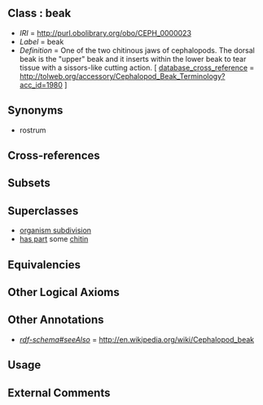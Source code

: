 
## Class : beak

 * *IRI* = http://purl.obolibrary.org/obo/CEPH_0000023
 * *Label* = beak
 * *Definition* = One of the two chitinous jaws of cephalopods. The dorsal beak is the &quot;upper&quot; beak and it inserts within the lower beak to tear tissue with a sissors-like cutting action. [ [database_cross_reference](../../ef/oboInOwl#hasDbXref.md) = http://tolweb.org/accessory/Cephalopod_Beak_Terminology?acc_id=1980 ]

## Synonyms

 * rostrum

## Cross-references


## Subsets


## Superclasses

 * [organism subdivision](../../UBERON/75/UBERON_0000475.md)
 * [has part](../../BFO/51/BFO_0000051.md) some [chitin](../../CEPH/59/CEPH_0000059.md)

## Equivalencies


## Other Logical Axioms


## Other Annotations

 * *[rdf-schema#seeAlso](../../so/rdf-schema#seeAlso.md)* = http://en.wikipedia.org/wiki/Cephalopod_beak

## Usage


## External Comments

